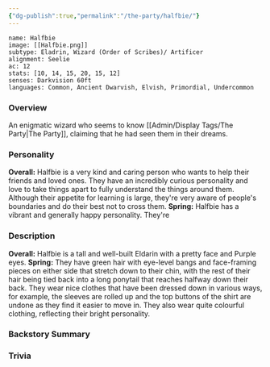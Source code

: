 ```yaml
---
{"dg-publish":true,"permalink":"/the-party/halfbie/"}
---
```



```statblock
name: Halfbie
image: [[Halfbie.png]]
subtype: Eladrin, Wizard (Order of Scribes)/ Artificer
alignment: Seelie
ac: 12
stats: [10, 14, 15, 20, 15, 12]
senses: Darkvision 60ft
languages: Common, Ancient Dwarvish, Elvish, Primordial, Undercommon
```

### Overview
An enigmatic wizard who seems to know [[Admin/Display Tags/The Party\|The Party]], claiming that he had seen them in their dreams. 

### Personality
**Overall:** Halfbie is a very kind and caring person who wants to help their friends and loved ones. They have an incredibly curious personality and love to take things apart to fully understand the things around them. Although their appetite for learning is large, they're very aware of people's boundaries and do their best not to cross them. 
**Spring:** Halfbie has a vibrant and generally happy personality. They're 

### Description
**Overall:** Halfbie is a tall and well-built Eldarin with a pretty face and Purple eyes. 
**Spring:** They have green hair with eye-level bangs and face-framing pieces on either side that stretch down to their chin, with the rest of their hair being tied back into a long ponytail that reaches halfway down their back. They wear nice clothes that have been dressed down in various ways, for example, the sleeves are rolled up and the top buttons of the shirt are undone as they find it easier to move in. They also wear quite colourful clothing, reflecting their bright personality.

### Backstory Summary


### Trivia